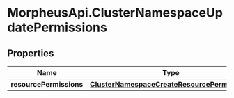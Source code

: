 # MorpheusApi.ClusterNamespaceUpdatePermissions

## Properties

Name | Type | Description | Notes
------------ | ------------- | ------------- | -------------
**resourcePermissions** | [**ClusterNamespaceCreateResourcePermissions**](ClusterNamespaceCreateResourcePermissions.md) |  | [optional] 


